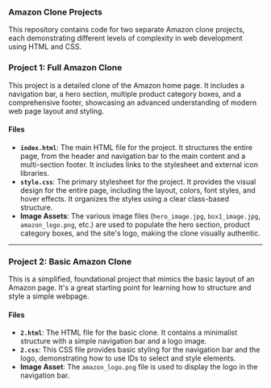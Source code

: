 ### Amazon Clone Projects

This repository contains code for two separate Amazon clone projects, each demonstrating different levels of complexity in web development using HTML and CSS.

### Project 1: Full Amazon Clone

This project is a detailed clone of the Amazon home page. It includes a navigation bar, a hero section, multiple product category boxes, and a comprehensive footer, showcasing an advanced understanding of modern web page layout and styling.

#### Files

* **`index.html`**: The main HTML file for the project. It structures the entire page, from the header and navigation bar to the main content and a multi-section footer. It includes links to the stylesheet and external icon libraries.
* **`style.css`**: The primary stylesheet for the project. It provides the visual design for the entire page, including the layout, colors, font styles, and hover effects. It organizes the styles using a clear class-based structure.
* **Image Assets**: The various image files (`hero_image.jpg`, `box1_image.jpg`, `amazon_logo.png`, etc.) are used to populate the hero section, product category boxes, and the site's logo, making the clone visually authentic.

---

### Project 2: Basic Amazon Clone

This is a simplified, foundational project that mimics the basic layout of an Amazon page. It's a great starting point for learning how to structure and style a simple webpage.

#### Files

* **`2.html`**: The HTML file for the basic clone. It contains a minimalist structure with a simple navigation bar and a logo image.
* **`2.css`**: This CSS file provides basic styling for the navigation bar and the logo, demonstrating how to use IDs to select and style elements.
* **Image Asset**: The `amazon_logo.png` file is used to display the logo in the navigation bar.
